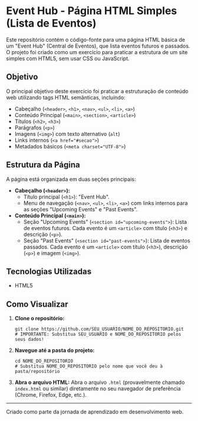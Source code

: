 # Event Hub - Página HTML Simples (Lista de Eventos)

Este repositório contém o código-fonte para uma página HTML básica de um "Event Hub" (Central de Eventos), que lista eventos futuros e passados. O projeto foi criado como um exercício para praticar a estrutura de um site simples com HTML5, sem usar CSS ou JavaScript.

## Objetivo

O principal objetivo deste exercício foi praticar a estruturação de conteúdo web utilizando tags HTML semânticas, incluindo:

*   Cabeçalho (`<header>`, `<h1>`, `<nav>`, `<ul>`, `<li>`, `<a>`)
*   Conteúdo Principal (`<main>`, `<section>`, `<article>`)
*   Títulos (`<h2>`, `<h3>`)
*   Parágrafos (`<p>`)
*   Imagens (`<img>`) com texto alternativo (`alt`)
*   Links internos (`<a href="#secao">`)
*   Metadados básicos (`<meta charset="UTF-8">`)

## Estrutura da Página

A página está organizada em duas seções principais:

*   **Cabeçalho (`<header>`):**
    *   Título principal (`<h1>`): "Event Hub".
    *   Menu de navegação (`<nav>`, `<ul>`, `<li>`, `<a>`) com links internos para as seções "Upcoming Events" e "Past Events".
*   **Conteúdo Principal (`<main>`):**
    *   Seção "Upcoming Events" (`<section id="upcoming-events">`): Lista de eventos futuros. Cada evento é um `<article>` com título (`<h3>`) e descrição (`<p>`).
    *   Seção "Past Events" (`<section id="past-events">`): Lista de eventos passados. Cada evento é um `<article>` com título (`<h3>`), descrição (`<p>`) e imagem (`<img>`).

## Tecnologias Utilizadas

*   HTML5

## Como Visualizar

1.  **Clone o repositório:**
    ```
    git clone https://github.com/SEU_USUARIO/NOME_DO_REPOSITORIO.git
    # IMPORTANTE: Substitua SEU_USUARIO e NOME_DO_REPOSITORIO pelos seus dados!
    ```
2.  **Navegue até a pasta do projeto:**
    ```
    cd NOME_DO_REPOSITORIO
    # Substitua NOME_DO_REPOSITORIO pelo nome que você deu à pasta/repositório
    ```
3.  **Abra o arquivo HTML:**
    Abra o arquivo `.html` (provavelmente chamado `index.html` ou similar) diretamente no seu navegador de preferência (Chrome, Firefox, Edge, etc.).

---

Criado como parte da jornada de aprendizado em desenvolvimento web.
